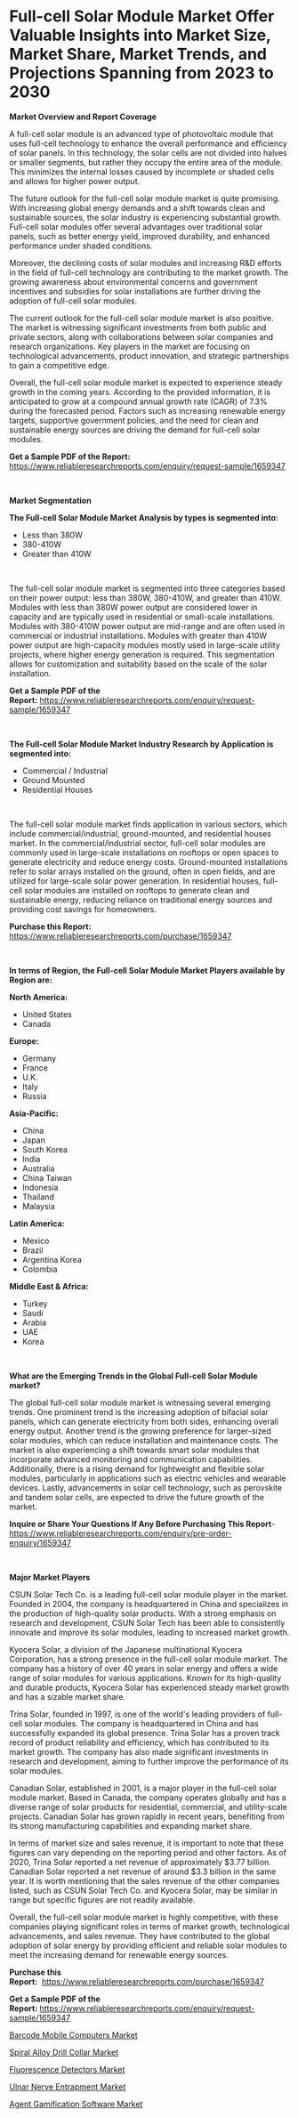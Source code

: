 <p><h1>Full-cell Solar Module Market Offer Valuable Insights into Market Size, Market Share, Market Trends, and Projections Spanning from 2023 to 2030</h1></p><p><strong>Market Overview and Report Coverage</strong></p>
<p><p>A full-cell solar module is an advanced type of photovoltaic module that uses full-cell technology to enhance the overall performance and efficiency of solar panels. In this technology, the solar cells are not divided into halves or smaller segments, but rather they occupy the entire area of the module. This minimizes the internal losses caused by incomplete or shaded cells and allows for higher power output.</p><p>The future outlook for the full-cell solar module market is quite promising. With increasing global energy demands and a shift towards clean and sustainable sources, the solar industry is experiencing substantial growth. Full-cell solar modules offer several advantages over traditional solar panels, such as better energy yield, improved durability, and enhanced performance under shaded conditions.</p><p>Moreover, the declining costs of solar modules and increasing R&D efforts in the field of full-cell technology are contributing to the market growth. The growing awareness about environmental concerns and government incentives and subsidies for solar installations are further driving the adoption of full-cell solar modules.</p><p>The current outlook for the full-cell solar module market is also positive. The market is witnessing significant investments from both public and private sectors, along with collaborations between solar companies and research organizations. Key players in the market are focusing on technological advancements, product innovation, and strategic partnerships to gain a competitive edge.</p><p>Overall, the full-cell solar module market is expected to experience steady growth in the coming years. According to the provided information, it is anticipated to grow at a compound annual growth rate (CAGR) of 7.3% during the forecasted period. Factors such as increasing renewable energy targets, supportive government policies, and the need for clean and sustainable energy sources are driving the demand for full-cell solar modules.</p></p>
<p><strong>Get a Sample PDF of the Report:</strong> <a href="https://www.reliableresearchreports.com/enquiry/request-sample/1659347">https://www.reliableresearchreports.com/enquiry/request-sample/1659347</a></p>
<p>&nbsp;</p>
<p><strong>Market Segmentation</strong></p>
<p><strong>The Full-cell Solar Module Market Analysis by types is segmented into:</strong></p>
<p><ul><li>Less than 380W</li><li>380-410W</li><li>Greater than 410W</li></ul></p>
<p>&nbsp;</p>
<p><p>The full-cell solar module market is segmented into three categories based on their power output: less than 380W, 380-410W, and greater than 410W. Modules with less than 380W power output are considered lower in capacity and are typically used in residential or small-scale installations. Modules with 380-410W power output are mid-range and are often used in commercial or industrial installations. Modules with greater than 410W power output are high-capacity modules mostly used in large-scale utility projects, where higher energy generation is required. This segmentation allows for customization and suitability based on the scale of the solar installation.</p></p>
<p><strong>Get a Sample PDF of the Report:</strong>&nbsp;<a href="https://www.reliableresearchreports.com/enquiry/request-sample/1659347">https://www.reliableresearchreports.com/enquiry/request-sample/1659347</a></p>
<p>&nbsp;</p>
<p><strong>The Full-cell Solar Module Market Industry Research by Application is segmented into:</strong></p>
<p><ul><li>Commercial / Industrial</li><li>Ground Mounted</li><li>Residential Houses</li></ul></p>
<p>&nbsp;</p>
<p><p>The full-cell solar module market finds application in various sectors, which include commercial/industrial, ground-mounted, and residential houses market. In the commercial/industrial sector, full-cell solar modules are commonly used in large-scale installations on rooftops or open spaces to generate electricity and reduce energy costs. Ground-mounted installations refer to solar arrays installed on the ground, often in open fields, and are utilized for large-scale solar power generation. In residential houses, full-cell solar modules are installed on rooftops to generate clean and sustainable energy, reducing reliance on traditional energy sources and providing cost savings for homeowners.</p></p>
<p><strong>Purchase this Report:</strong>&nbsp; <a href="https://www.reliableresearchreports.com/purchase/1659347">https://www.reliableresearchreports.com/purchase/1659347</a></p>
<p>&nbsp;</p>
<p><strong>In terms of Region, the Full-cell Solar Module Market Players available by Region are:</strong></p>
<p>
    <p> <strong> North America: </strong>
        <ul>
            <li>United States</li>
            <li>Canada</li>
        </ul>
        </p> 
    <p> <strong> Europe: </strong>
        <ul>
            <li>Germany</li>
            <li>France</li>
            <li>U.K.</li>
            <li>Italy</li>
            <li>Russia</li>
        </ul>
        </p> 
    <p> <strong> Asia-Pacific: </strong>
        <ul>
            <li>China</li>
            <li>Japan</li>
            <li>South Korea</li>
            <li>India</li>
            <li>Australia</li>
            <li>China Taiwan</li>
            <li>Indonesia</li>
            <li>Thailand</li>
            <li>Malaysia</li>
        </ul>
        </p> 
    <p> <strong> Latin America: </strong>
        <ul>
            <li>Mexico</li>
            <li>Brazil</li>
            <li>Argentina Korea</li>
            <li>Colombia</li>
        </ul>
        </p> 
    <p> <strong> Middle East & Africa: </strong>
        <ul>
            <li>Turkey</li>
            <li>Saudi</li>
            <li>Arabia</li>
            <li>UAE</li>
            <li>Korea</li>
        </ul>
    </p>
    </p>
<p>&nbsp;</p>
<p><strong>What are the Emerging Trends in the Global Full-cell Solar Module market?</strong></p>
<p><p>The global full-cell solar module market is witnessing several emerging trends. One prominent trend is the increasing adoption of bifacial solar panels, which can generate electricity from both sides, enhancing overall energy output. Another trend is the growing preference for larger-sized solar modules, which can reduce installation and maintenance costs. The market is also experiencing a shift towards smart solar modules that incorporate advanced monitoring and communication capabilities. Additionally, there is a rising demand for lightweight and flexible solar modules, particularly in applications such as electric vehicles and wearable devices. Lastly, advancements in solar cell technology, such as perovskite and tandem solar cells, are expected to drive the future growth of the market.</p></p>
<p><strong>Inquire or Share Your Questions If Any Before Purchasing This Report</strong>- <a href="https://www.reliableresearchreports.com/enquiry/pre-order-enquiry/1659347">https://www.reliableresearchreports.com/enquiry/pre-order-enquiry/1659347</a></p>
<p>&nbsp;</p>
<p><strong>Major Market Players</strong></p>
<p><p>CSUN Solar Tech Co. is a leading full-cell solar module player in the market. Founded in 2004, the company is headquartered in China and specializes in the production of high-quality solar products. With a strong emphasis on research and development, CSUN Solar Tech has been able to consistently innovate and improve its solar modules, leading to increased market growth.</p><p>Kyocera Solar, a division of the Japanese multinational Kyocera Corporation, has a strong presence in the full-cell solar module market. The company has a history of over 40 years in solar energy and offers a wide range of solar modules for various applications. Known for its high-quality and durable products, Kyocera Solar has experienced steady market growth and has a sizable market share.</p><p>Trina Solar, founded in 1997, is one of the world's leading providers of full-cell solar modules. The company is headquartered in China and has successfully expanded its global presence. Trina Solar has a proven track record of product reliability and efficiency, which has contributed to its market growth. The company has also made significant investments in research and development, aiming to further improve the performance of its solar modules.</p><p>Canadian Solar, established in 2001, is a major player in the full-cell solar module market. Based in Canada, the company operates globally and has a diverse range of solar products for residential, commercial, and utility-scale projects. Canadian Solar has grown rapidly in recent years, benefiting from its strong manufacturing capabilities and expanding market share.</p><p>In terms of market size and sales revenue, it is important to note that these figures can vary depending on the reporting period and other factors. As of 2020, Trina Solar reported a net revenue of approximately $3.77 billion. Canadian Solar reported a net revenue of around $3.3 billion in the same year. It is worth mentioning that the sales revenue of the other companies listed, such as CSUN Solar Tech Co. and Kyocera Solar, may be similar in range but specific figures are not readily available.</p><p>Overall, the full-cell solar module market is highly competitive, with these companies playing significant roles in terms of market growth, technological advancements, and sales revenue. They have contributed to the global adoption of solar energy by providing efficient and reliable solar modules to meet the increasing demand for renewable energy sources.</p></p>
<p><strong>Purchase this Report:</strong>&nbsp;&nbsp;<a href="https://www.reliableresearchreports.com/purchase/1659347">https://www.reliableresearchreports.com/purchase/1659347</a></p>
<p></p>
<p><strong>Get a Sample PDF of the Report:</strong>&nbsp;<a href="https://www.reliableresearchreports.com/enquiry/request-sample/1659347">https://www.reliableresearchreports.com/enquiry/request-sample/1659347</a></p>
<p><p><a href="https://www.linkedin.com/pulse/barcode-mobile-computers-market-size-growth-forecast-from/">Barcode Mobile Computers Market</a></p><p><a href="https://www.linkedin.com/pulse/spiral-alloy-drill-collar-market-challenges-opportunities/">Spiral Alloy Drill Collar Market</a></p><p><a href="https://medium.com/@elvirabogdani08/fluorescence-detectors-market-size-growth-forecast-2023-2030-6532e7f5de47">Fluorescence Detectors Market</a></p><p><a href="https://medium.com/@russpollich/ulnar-nerve-entrapment-market-size-cagr-trends-2024-2030-80fcc67e08de">Ulnar Nerve Entrapment Market</a></p><p><a href="https://github.com/rahu1506/Market-Research-Report-List-1/blob/main/agent-gamification-software-market.md">Agent Gamification Software Market</a></p></p>